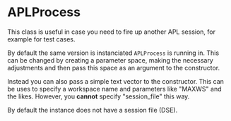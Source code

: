 # APLProcess

This class is useful in case you need to fire up another APL session, for example for test cases.

By default the same version is instanciated `APLProcess` is running in. This can be changed by creating a parameter space, making the necessary adjustments and then pass this space as an argument to the constructor.

Instead you can also pass a simple text vector to the constructor. This can be uses to specify a workspace name and parameters like "MAXWS" and the likes. However, you **cannot** specify "session_file" this way.

By default the instance does not have a session file (DSE).